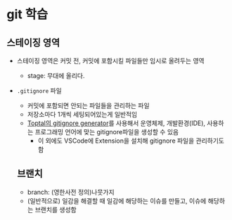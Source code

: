 # git 학습

## 스테이징 영역
- 스테이징 영역은 커밋 전, 커밋에 포함시킬 파일들만 임시로 올려두는 영역
    - stage: 무대에 올리다.
- `.gitignore` 파일
    - 커밋에 포함되면 안되는 파일들을 관리하는 파일
    - 저장소마다 1개씩 세팅되어있는게 일반적임
    - [Toptal의 gitignore generator](https://www.toptal.com/developers/gitignore)를 사용해서 운영체제, 개발환경(IDE), 사용하는 프로그래밍 언어에 맞는 gitignore파일을 생성할 수 있음
        - 이 외에도 VSCode에 Extension을 설치해 gitignore 파일을 관리하기도 함
    
    ## 브랜치
    - branch: (영한사전 정의)나뭇가지
    - (일반적으로) 일감을 해결할 때 일감에 해당하는 이슈를 만들고, 이슈에 해당하는 브랜치를 생성함
